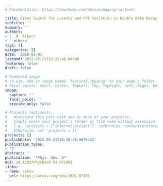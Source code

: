 ```yaml
---
# Documentation: https://wowchemy.com/docs/managing-content/

title: First Search for Lorentz and CPT Violation in Double Beta Decay with EXO-200
subtitle: ''
summary: ''
authors:
- J. B. Albert
- ' others'
tags: []
categories: []
date: '2016-01-01'
lastmod: 2022-05-21T12:25:48-04:00
featured: false
draft: false

# Featured image
# To use, add an image named `featured.jpg/png` to your page's folder.
# Focal points: Smart, Center, TopLeft, Top, TopRight, Left, Right, BottomLeft, Bottom, BottomRight.
image:
  caption: ''
  focal_point: ''
  preview_only: false

# Projects (optional).
#   Associate this post with one or more of your projects.
#   Simply enter your project's folder or file name without extension.
#   E.g. `projects = ["internal-project"]` references `content/project/deep-learning/index.md`.
#   Otherwise, set `projects = []`.
projects: []
publishDate: '2022-05-21T16:25:48.067044Z'
publication_types:
- '2'
abstract: ''
publication: '*Phys. Rev. D*'
doi: 10.1103/PhysRevD.93.072001
links:
- name: arXiv
  url: https://arxiv.org/abs/1601.07266
---
```

